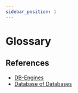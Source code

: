 ```yaml
---
sidebar_position: 1
---
```


# Glossary

## References

- [DB-Engines](https://db-engines.com)
- [Database of Databases](https://dbdb.io)
